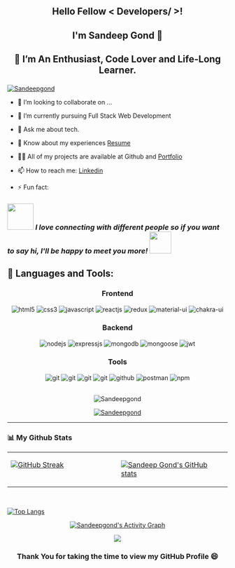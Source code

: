 
##  <p  align="center"> Hello Fellow < Developers/ >! </p>
##  <p  align="center"> I'm Sandeep Gond 👋</p>
## <p  align="center">  🌱 I’m An Enthusiast, Code Lover and Life-Long Learner. </p>
<p >
    <a href="https://github.com/Sandeepgond">
        <img src="https://komarev.com/ghpvc/?username=Sandeepgond&label=Profile%20views&color=0e75b6&style=flat" alt="Sandeepgond" />
    </a>
    <!-------------------------<a href="https://github.com/Sandeepgond?tab=followers">
        <img src="https://img.shields.io/github/followers/Sandeepgond?label=Followers&style=social" alt="followers-count">
    </a>---------------------->
</p>


- 👯 I’m looking to collaborate on ...
- 🔭 I’m currently pursuing Full Stack Web Development


- 💬 Ask me about tech. 
- 📄 Know about my experiences [Resume](https://drive.google.com/file/d/1sinTtZuAttCUGR4eY_pwXMShcPifOl0l/view?usp=sharing)
- 👨‍💻 All of my projects are available at Github and [Portfolio](https://sandeepgond.github.io/)
- 📫 How to reach me: [Linkedin](https://www.linkedin.com/in/sandeep-gond-160b9422b/)
- ⚡ Fun fact: 

### <img src="https://media.giphy.com/media/LnQjpWaON8nhr21vNW/giphy.gif" width="60"> <em><b>**I love connecting with different people</b> so if you want to say <b>hi, I'll be happy to meet you more!**</b></em> <img src="https://media.giphy.com/media/7j2hfyeVcDtf2/giphy.gif" width="50" />

## 🚀 Languages and Tools:
<div align="center"> 
 <div align="center"><h3 align="center">Frontend</h3>
<img src="https://img.shields.io/badge/html5-%23E34F26.svg?style=for-the-badge&logo=html5&logoColor=white" align="center" alt="html5">
<img src = "https://img.shields.io/badge/css3-%231572B6.svg?style=for-the-badge&logo=css3&logoColor=white" align="center" alt="css3">
<img src ="https://img.shields.io/badge/javascript-%23323330.svg?style=for-the-badge&logo=javascript&logoColor=%23F7DF1E" align="center" alt="javascript">
<img src="https://img.shields.io/badge/React-20232A?style=for-the-badge&logo=react&logoColor=61DAFB"  align="center" alt="reactjs" />
<img src="https://img.shields.io/badge/Redux-593D88?style=for-the-badge&logo=redux&logoColor=white"  align="center" alt="redux" />
<img src="https://img.shields.io/badge/Material%20UI-007FFF?style=for-the-badge&logo=mui&logoColor=white"  align="center" alt="material-ui"/>
<img src = "https://img.shields.io/badge/chakra ui-%234ED1C5.svg?style=for-the-badge&logo=chakraui&logoColor=white" align="center" alt="chakra-ui"/>
</div>
  <div align="center"><h3 align="center">Backend</h3> 
<img src="https://img.shields.io/badge/Node.js-339933?style=for-the-badge&logo=nodedotjs&logoColor=white" align="center" alt="nodejs" />
<img src="https://img.shields.io/badge/Express.js-000000?style=for-the-badge&logo=express&logoColor=white" align="center" alt="expressjs"/>
<img src="https://img.shields.io/badge/MongoDB-4EA94B?style=for-the-badge&logo=mongodb&logoColor=white" align="center" alt="mongodb"/>
<img src="https://img.shields.io/badge/mongoose-%2300f.svg?style=for-the-badge&logo=fastify&logoColor=white" align="center" alt="mongoose"/>
   <img src="https://img.shields.io/badge/JWT-black?style=for-the-badge&logo=JSON%20web%20tokens" align="center" alt="jwt"/>
 </div>
  <div align="center"><h3 align="center">Tools</h3> 
   <img src="https://img.shields.io/badge/heroku-%23430098.svg?style=for-the-badge&logo=heroku&logoColor=white" align="center" alt="git"/>
   <img src="https://img.shields.io/badge/netlify-%23000000.svg?style=for-the-badge&logo=netlify&logoColor=#00C7B7" align="center" alt="git"/>
   <img src="https://img.shields.io/badge/vercel-%23000000.svg?style=for-the-badge&logo=vercel&logoColor=whit" align="center" alt="git"/>
   <img src="https://img.shields.io/badge/Git-f44d27?style=for-the-badge&logo=git&logoColor=white"  align="center" alt="git"/>
<img src="https://img.shields.io/badge/GitHub-100000?style=for-the-badge&logo=github&logoColor=white"  align="center" alt="github"/>
<img src ="https://img.shields.io/badge/Postman-FF6C37?style=for-the-badge&logo=postman&logoColor=white" align="center" alt="postman">
<img src = "https://img.shields.io/badge/NPM-%23000000.svg?style=for-the-badge&logo=npm&logoColor=white" align="center" alt="npm">
   <br/>
 </div>
</div>
</br>


<p align="center"><img src="https://r7q6w9z6.rocketcdn.me/career/wp-content/uploads/2021/06/2-46.gif" alt="Sandeepgond"/></p>

<p align="center"> <a href="https://github.com/Sandeepgond/github-profile-trophy"><img src="https://github-profile-trophy.vercel.app/?username=Sandeepgond&row=1&column=6&theme=onedark" alt="Sandeepgond" /></a> </p>

---
###  <p>  📊 My Github Stats  </p>
  
  <table><tr><td valign="top" width="50%">
  
  
  
[![GitHub Streak](http://github-readme-streak-stats.herokuapp.com?user=Sandeepgond&theme=dark&background=000000)](https://git.io/streak-stats)

</td><td valign="top" width="50%">

<!----------------------------------- GitHub Stats Section ------------------------------------>

[![Sandeep Gond's GitHub stats](https://github-readme-stats.vercel.app/api?username=Sandeepgond&show_icons=true&theme=radical)](https://github.com/Sandeepgond)

</td></tr></table>  

<br/>


  [![Top Langs](https://github-readme-stats.vercel.app/api/top-langs/?username=Sandeepgond&layout=compact&theme=vision-friendly-dark)](https://github.com/Sandeepgond/github-readme-stats)
<p align="center"> </p>  


<p align="center">
<a  href="https://github.com/Sandeepgond/github-readme-activity-graph"><img alt="Sandeepgond's Activity Graph" src="https://activity-graph.herokuapp.com/graph?username=Sandeepgond&bg_color=000000&color=5BCDEC&line=5BCDEC&area_color=39FF14&point=FFFFFF&hide_border=true&area=true" /></a>
</p>

<p align="center">
<a href="https://github.com/Sandeepgond"><span>
<img align="center" src="https://github-profile-summary-cards.vercel.app/api/cards/profile-details?username=Sandeepgond&theme=dracula" />
</span></a> </p>


###  <p  align="center"> Thank You for taking the time to view my GitHub Profile 😄 </p>
<!----------------------------------- Top Repository Section ------------------------------------>


